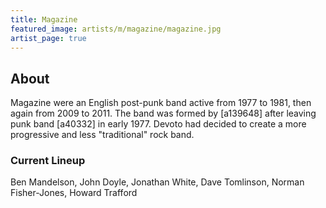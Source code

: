 ```yaml
---
title: Magazine
featured_image: artists/m/magazine/magazine.jpg
artist_page: true
---
```

## About

Magazine were an English post-punk band active from 1977 to 1981, then again from 2009 to 2011. The band was formed by [a139648] after leaving punk band [a40332] in early 1977. Devoto had decided to create a more progressive and less "traditional" rock band.

### Current Lineup

Ben Mandelson, John Doyle, Jonathan White, Dave Tomlinson, Norman Fisher-Jones, Howard Trafford

